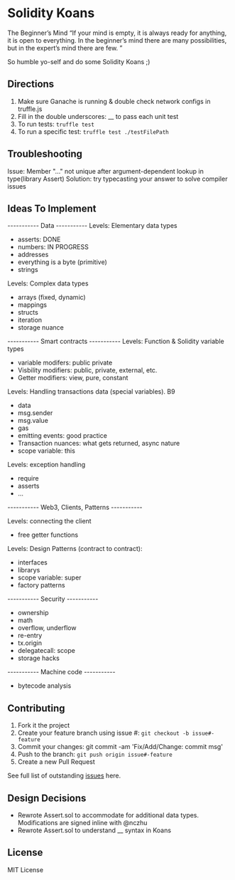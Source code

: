 # Solidity Koans

The Beginner’s Mind
“If your mind is empty, it is always ready for anything, it is open to everything. In the beginner’s mind there are many possibilities, but in the expert’s mind there are few. ”

So humble yo-self and do some Solidity Koans ;)

## Directions

 1. Make sure Ganache is running & double check network configs in truffle.js
 2. Fill in the double underscores: __ to pass each unit test
 3. To run tests: `truffle test`
 4. To run a specific test: `truffle test ./testFilePath`

## Troubleshooting
Issue: Member "..." not unique after argument-dependent lookup in type(library Assert)
Solution: try typecasting your answer to solve compiler issues

## Ideas To Implement

----------- Data -----------
Levels: Elementary data types
- asserts: DONE
- numbers: IN PROGRESS
- addresses
- everything is a byte (primitive)
- strings



Levels: Complex data types
- arrays (fixed, dynamic)
- mappings
- structs 
- iteration
- storage nuance

----------- Smart contracts -----------
Levels: Function & Solidity variable types
- variable modifers: public private
- Visbility modifiers: public, private, external, etc.
- Getter modifiers: view, pure, constant

Levels: Handling transactions data (special variables). B9
- data
- msg.sender
- msg.value
- gas
- emitting events: good practice
- Transaction nuances: what gets returned, async nature
- scope variable: this

Levels: exception handling
- require
- asserts
- ...

----------- Web3, Clients, Patterns ----------- 

Levels: connecting the client
- free getter functions

Levels: Design Patterns (contract to contract):
- interfaces
- librarys
- scope variable: super
- factory patterns

----------- Security -----------  
- ownership
- math
- overflow, underflow
- re-entry
- tx.origin
- delegatecall: scope
- storage hacks

----------- Machine code ----------- 
- bytecode analysis

## Contributing

 1. Fork it the project
 2. Create your feature branch using issue #: `git checkout -b issue#-feature`
 3. Commit your changes: git commit -am 'Fix/Add/Change: commit msg'
 4. Push to the branch: `git push origin issue#-feature`
 5. Create a new Pull Request

See full list of outstanding [issues](https://github.com/nczhu/soliditykoans/issues) here.

## Design Decisions
- Rewrote Assert.sol to accommodate for additional data types. Modifications are signed inline with @nczhu
- Rewrote Assert.sol to understand __ syntax in Koans

## License
MIT License
